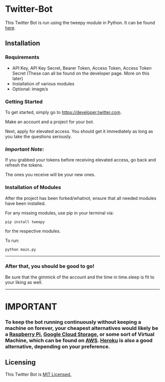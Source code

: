 # Twitter-Bot
This Twitter Bot is run using the tweepy module in Python. It can be found <a href="https://www.tweepy.org/">here</a>.

## Installation
### Requirements
- API Key, API Key Secret, Bearer Token, Access Token, Access Token Secret (These can all be found on the developer page. More on this later)
- Installation of various modules
- Optional: image/s

### Getting Started
To get started, simply go to https://developer.twitter.com. 

Make an account and a project for your bot.

Next, apply for elevated access. You should get it immediately as long as you take the questions seriously.

### _Important Note_:
If you grabbed your tokens before receiving elevated access, go back and refresh the tokens.

The ones you receive will be your new ones.

### Installation of Modules
After the project has been forked/whatnot, ensure that all needed modules have been installed. 

For any missing modules, use pip in your terminal via:

``` 
pip install tweepy 
```

for the respective modules. 

To run:
```
python main.py
```
---
### After that, you should be good to go! 
Be sure that the gimmick of the account and the time in time.sleep is fit to your liking as well.

---

# IMPORTANT
### To keep the bot running continuously without keeping a machine on forever, your cheapest alternatives would likely be a <a href="https://www.raspberrypi.org/">Raspberry Pi</a>, <a href="https://cloud.google.com/storage">Google Cloud Storage</a>, or some sort of Virtual Machine, which can be found on <a href="https://aws.amazon.com/">AWS</a>. <a href="https://www.heroku.com/">Heroku</a> is also a good alternative, depending on your preference.

## Licensing
This Twitter Bot is <a href="https://github.com/peacekeeper6/Twitter-Bot/blob/main/LICENSE">MIT Licensed.</a>
